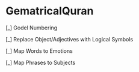 # GematricalQuran

[_] Godel Numbering

[_] Replace Object/Adjectives with Logical Symbols

[_] Map Words to Emotions

[_] Map Phrases to Subjects